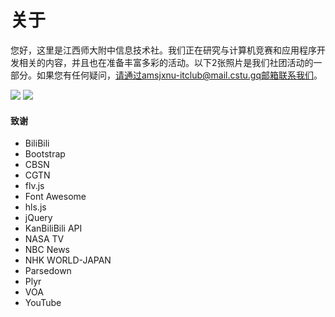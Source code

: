 # 关于

您好，这里是江西师大附中信息技术社。我们正在研究与计算机竞赛和应用程序开发相关的内容，并且也在准备丰富多彩的活动。以下2张照片是我们社团活动的一部分。如果您有任何疑问，请通过amsjxnu-itclub@mail.cstu.gq邮箱联系我们。

<img src="/img/about/about/1" class="img-thumbnail img-fluid col-md-5 p-1 rounded mx-auto">
<img src="/img/about/about/2" class="img-thumbnail img-fluid col-md-5 p-1 rounded mx-auto">

<div class="mt-3"></div>

#### 致谢
- BiliBili
- Bootstrap
- CBSN
- CGTN
- flv.js
- Font Awesome
- hls.js
- jQuery
- KanBiliBili API
- NASA TV
- NBC News
- NHK WORLD-JAPAN
- Parsedown
- Plyr
- VOA
- YouTube